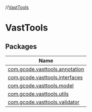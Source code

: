 //[VastTools](index.md)

# VastTools

## Packages

| Name |
|---|
| [com.gcode.vasttools.annotation](-vast-tools/com.gcode.vasttools.annotation/index.md) |
| [com.gcode.vasttools.interfaces](-vast-tools/com.gcode.vasttools.interfaces/index.md) |
| [com.gcode.vasttools.model](-vast-tools/com.gcode.vasttools.model/index.md) |
| [com.gcode.vasttools.utils](-vast-tools/com.gcode.vasttools.utils/index.md) |
| [com.gcode.vasttools.validator](-vast-tools/com.gcode.vasttools.validator/index.md) |
